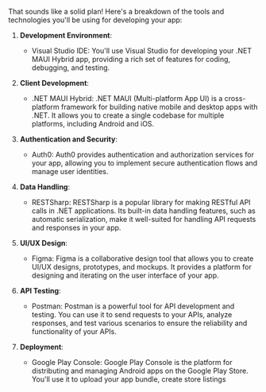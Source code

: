That sounds like a solid plan! Here's a breakdown of the tools and technologies you'll be using for developing your app:

1. **Development Environment**:
   - Visual Studio IDE: You'll use Visual Studio for developing your .NET MAUI Hybrid app, providing a rich set of features for coding, debugging, and testing.

2. **Client Development**:
   - .NET MAUI Hybrid: .NET MAUI (Multi-platform App UI) is a cross-platform framework for building native mobile and desktop apps with .NET. It allows you to create a single codebase for multiple platforms, including Android and iOS.

3. **Authentication and Security**:
   - Auth0: Auth0 provides authentication and authorization services for your app, allowing you to implement secure authentication flows and manage user identities.

4. **Data Handling**:
   - RESTSharp: RESTSharp is a popular library for making RESTful API calls in .NET applications. Its built-in data handling features, such as automatic serialization, make it well-suited for handling API requests and responses in your app.

5. **UI/UX Design**:
   - Figma: Figma is a collaborative design tool that allows you to create UI/UX designs, prototypes, and mockups. It provides a platform for designing and iterating on the user interface of your app.

6. **API Testing**:
   - Postman: Postman is a powerful tool for API development and testing. You can use it to send requests to your APIs, analyze responses, and test various scenarios to ensure the reliability and functionality of your APIs.

7. **Deployment**:
   - Google Play Console: Google Play Console is the platform for distributing and managing Android apps on the Google Play Store. You'll use it to upload your app bundle, create store listings